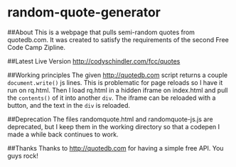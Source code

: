 # random-quote-generator

##About
This is a webpage that pulls semi-random quotes from quotedb.com.
It was created to satisfy the requirements of the second Free Code Camp Zipline.

##Latest Live Version
http://codyschindler.com/fcc/quotes

##Working principles
The given http://quotedb.com script returns a couple `document.write()` js lines. This is problematic for page reloads so I have it run on rq.html. Then I load rq.html in a hidden iframe on index.html and pull the `contents()` of it into another `div`. The iframe can be reloaded with a button, and the text in the `div` is reloaded. 

##Deprecation
The files randomquote.html and randomquote-js.js are deprecated, but I keep them in the working directory so that a codepen I made a while back continues to work.

##Thanks
Thanks to http://quotedb.com for having a simple free API. You guys rock!
